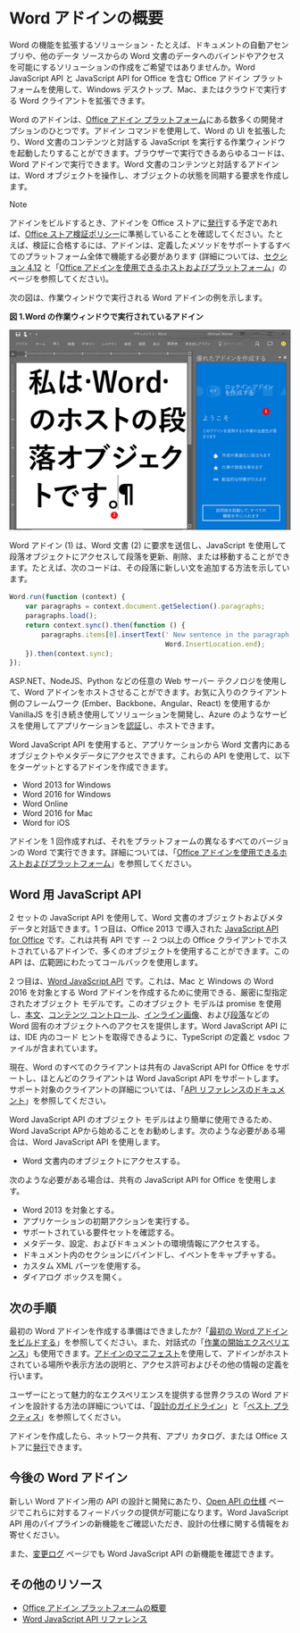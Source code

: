
# <a name="word-add-ins-overview"></a>Word アドインの概要

Word の機能を拡張するソリューション - たとえば、ドキュメントの自動アセンブリや、他のデータ ソースからの Word 文書のデータへのバインドやアクセスを可能にするソリューションの作成をご希望ではありませんか。Word JavaScript API と JavaScript API for Office を含む Office アドイン プラットフォームを使用して、Windows デスクトップ、Mac、またはクラウドで実行する Word クライアントを拡張できます。

Word のアドインは、[Office アドイン プラットフォーム](../overview/office-add-ins.md)にある数多くの開発オプションのひとつです。アドイン コマンドを使用して、Word の UI を拡張したり、Word 文書のコンテンツと対話する JavaScript を実行する作業ウィンドウを起動したりすることができます。ブラウザーで実行できるあらゆるコードは、Word アドインで実行できます。Word 文書のコンテンツと対話するアドインは、Word オブジェクトを操作し、オブジェクトの状態を同期する要求を作成します。 

> [!NOTE]
> アドインをビルドするとき、アドインを Office ストアに[発行](../publish/publish.md)する予定であれば、[Office ストア検証ポリシー](https://msdn.microsoft.com/ja-jp/library/jj220035.aspx)に準拠していることを確認してください。たとえば、検証に合格するには、アドインは、定義したメソッドをサポートするすべてのプラットフォーム全体で機能する必要があります (詳細については、[セクション 4.12](https://msdn.microsoft.com/ja-jp/library/jj220035.aspx#Anchor_3) と「[Office アドインを使用できるホストおよびプラットフォーム](https://dev.office.com/add-in-availability)」のページを参照してください)。

次の図は、作業ウィンドウで実行される Word アドインの例を示します。

**図 1.Word の作業ウィンドウで実行されているアドイン**

![Word の作業ウィンドウで実行されているアドイン](../images/WordAddinShowHostClient.png)

Word アドイン (1) は、Word 文書 (2) に要求を送信し、JavaScript を使用して段落オブジェクトにアクセスして段落を更新、削除、または移動することができます。たとえば、次のコードは、その段落に新しい文を追加する方法を示しています。

```js
Word.run(function (context) {
    var paragraphs = context.document.getSelection().paragraphs;
    paragraphs.load();
    return context.sync().then(function () {
        paragraphs.items[0].insertText(' New sentence in the paragraph.',
                                       Word.InsertLocation.end);
    }).then(context.sync);
});

```

ASP.NET、NodeJS、Python などの任意の Web サーバー テクノロジを使用して、Word アドインをホストさせることができます。お気に入りのクライアント側のフレームワーク (Ember、Backbone、Angular、React) を使用するか VanillaJS を引き続き使用してソリューションを開発し、Azure のようなサービスを使用してアプリケーションを[認証](../develop/use-the-oauth-authorization-framework-in-an-office-add-in.md)し、ホストできます。

Word JavaScript API を使用すると、アプリケーションから Word 文書内にあるオブジェクトやメタデータにアクセスできます。これらの API を使用して、以下をターゲットとするアドインを作成できます。

* Word 2013 for Windows
* Word 2016 for Windows
* Word Online
* Word 2016 for Mac
* Word for iOS

アドインを 1 回作成すれば、それをプラットフォームの異なるすべてのバージョンの Word で実行できます。詳細については、「[Office アドインを使用できるホストおよびプラットフォーム](https://dev.office.com/add-in-availability)」を参照してください。

## <a name="javascript-apis-for-word"></a>Word 用 JavaScript API

2 セットの JavaScript API を使用して、Word 文書のオブジェクトおよびメタデータと対話できます。1 つ目は、Office 2013 で導入された [JavaScript API for Office](https://dev.office.com/reference/add-ins/javascript-api-for-office?product=word) です。これは共有 API です -- 2 つ以上の Office クライアントでホストされているアドインで、多くのオブジェクトを使用することができます。この API は、広範囲にわたってコールバックを使用します。 

2 つ目は、[Word JavaScript API](http://dev.office.com/reference/add-ins/word/word-add-ins-reference-overview) です。これは、Mac と Windows の Word 2016 を対象とする Word アドインを作成するために使用できる、厳密に型指定されたオブジェクト モデルです。このオブジェクト モデルは promise を使用し、[本文](http://dev.office.com/reference/add-ins/word/body)、[コンテンツ コントロール](http://dev.office.com/reference/add-ins/word/contentcontrol)、[インライン画像](http://dev.office.com/reference/add-ins/word/inlinepicture)、および[段落](http://dev.office.com/reference/add-ins/word/paragraph)などの Word 固有のオブジェクトへのアクセスを提供します。Word JavaScript API には、IDE 内のコード ヒントを取得できるように、TypeScript の定義と vsdoc ファイルが含まれています。

現在、Word のすべてのクライアントは共有の JavaScript API for Office をサポートし、ほとんどのクライアントは Word JavaScript API をサポートします。サポート対象のクライアントの詳細については、「[API リファレンスのドキュメント](https://dev.office.com/reference/add-ins/javascript-api-for-office?product=word)」を参照してください。

Word JavaScript API のオブジェクト モデルはより簡単に使用できるため、Word JavaScript APから始めることをお勧めします。次のような必要がある場合は、Word JavaScript API を使用します。

* Word 文書内のオブジェクトにアクセスする。

次のような必要がある場合は、共有の JavaScript API for Office を使用します。

* Word 2013 を対象とする。
* アプリケーションの初期アクションを実行する。
* サポートされている要件セットを確認する。
* メタデータ、設定、およびドキュメントの環境情報にアクセスする。
* ドキュメント内のセクションにバインドし、イベントをキャプチャする。
* カスタム XML パーツを使用する。
* ダイアログ ボックスを開く。

## <a name="next-steps"></a>次の手順

最初の Word アドインを作成する準備はできましたか?「[最初の Word アドインをビルドする](word-add-ins.md)」を参照してください。また、対話式の「[作業の開始エクスペリエンス](http://dev.office.com/getting-started/addins?product=Word)」も使用できます。[アドインのマニフェスト](../overview/add-in-manifests.md)を使用して、アドインがホストされている場所や表示方法の説明と、アクセス許可およびその他の情報の定義を行います。

ユーザーにとって魅力的なエクスペリエンスを提供する世界クラスの Word アドインを設計する方法の詳細については、「[設計のガイドライン](../design/add-in-design.md)」と「[ベスト プラクティス](../design/add-in-development-best-practices.md)」を参照してください。

アドインを作成したら、ネットワーク共有、アプリ カタログ、または Office ストアに[発行](../publish/publish.md)できます。

## <a name="whats-coming-up-for-word-add-ins"></a>今後の Word アドイン

新しい Word アドイン用の API の設計と開発にあたり、[Open API の仕様](http://dev.office.com/reference/add-ins/openspec) ページでこれらに対するフィードバックの提供が可能になります。Word JavaScript API 用のパイプラインの新機能をご確認いただき、設計の仕様に関する情報をお寄せください。

また、[変更ログ](http://dev.office.com/changelog) ページでも Word JavaScript API の新機能を確認できます。

## <a name="additional-resources"></a>その他のリソース

* [Office アドイン プラットフォームの概要](../overview/office-add-ins.md)
* [Word JavaScript API リファレンス](http://dev.office.com/reference/add-ins/word/word-add-ins-reference-overview)

